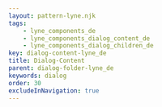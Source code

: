 ```yaml
---
layout: pattern-lyne.njk
tags: 
    - lyne_components_de
    - lyne_components_dialog_content_de
    - lyne_components_dialog_children_de
key: dialog-content-lyne_de
title: Dialog-Content
parent: dialog-folder-lyne_de
keywords: dialog
order: 30
excludeInNavigation: true
---
```

